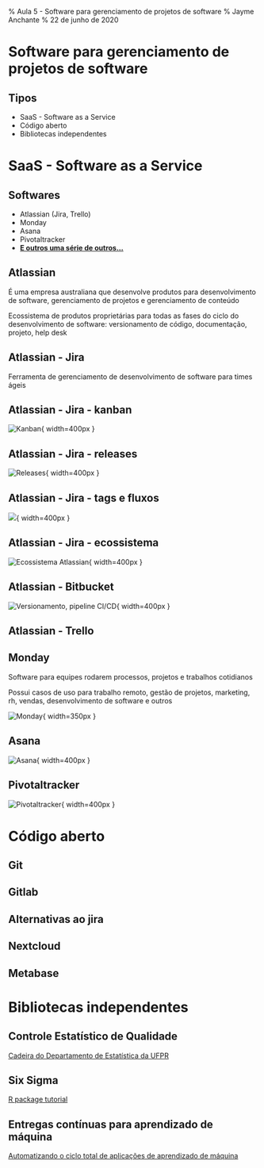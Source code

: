 % Aula 5 - Software para gerenciamento de projetos de software
% Jayme Anchante
% 22 de junho de 2020

# Software para gerenciamento de projetos de software

## Tipos

* SaaS - Software as a Service
* Código aberto
* Bibliotecas independentes

# SaaS - Software as a Service

## Softwares

* Atlassian (Jira, Trello)
* Monday
* Asana
* Pivotaltracker
* **[E outros uma série de outros...](https://www.softwaretestinghelp.com/jira-alternatives/)**

## Atlassian

É uma empresa australiana que desenvolve produtos para desenvolvimento de software, gerenciamento de projetos e gerenciamento de conteúdo

Ecossistema de produtos proprietárias para todas as fases do ciclo do desenvolvimento de software: versionamento de código, documentação, projeto, help desk

## Atlassian - Jira

Ferramenta de gerenciamento de desenvolvimento de software para times ágeis

## Atlassian - Jira - kanban

![Kanban](images/5_class/jira_board.png){ width=400px }

[comment]: # (source: https://wac-cdn.atlassian.com/dam/jcr:8e2b794f-0d62-4b16-ab23-7810bfd4ce66/Group%205.png?cdnVersion=1084)

## Atlassian - Jira - releases

![Releases](images/5_class/jira_release.png){ width=400px }

[comment]: # (source: https://wac-cdn.atlassian.com/dam/jcr:ed5a5006-c1e0-4c56-b22c-4ab8533fd29d/plan-track.png?cdnVersion=1084)

## Atlassian - Jira - tags e fluxos

![](images/5_class/jira_tags.png){ width=400px }

[comment]: # (source: https://www.atlassian.com/software/jira)

## Atlassian - Jira - ecossistema

![Ecossistema Atlassian](images/5_class/jira_ecosystem.png){ width=400px }

[comment]: # (source: https://www.atlassian.com/software/jira)

## Atlassian - Bitbucket

![Versionamento, pipeline CI/CD](images/5_class/bitbucket.png){ width=400px }

[comment]: # (source: https://bitbucket.org/product/features/pipelines)

## Atlassian - Trello

## Monday

Software para equipes rodarem processos, projetos e trabalhos cotidianos

Possui casos de uso para trabalho remoto, gestão de projetos, marketing, rh, vendas, desenvolvimento de software e outros

![Monday](images/5_class/monday.png){ width=350px }

[comment]: # (source: https://dapulse-res.cloudinary.com/image/upload/f_auto,q_auto/Generator_featured%20images/Not%20for%20use/software%20dev/sprintplanning.png)

## Asana

![Asana](images/5_class/asana.png){ width=400px }

[comment]: # (source: https://asana.com/)

## Pivotaltracker

![Pivotaltracker](images/5_class/pivotaltracker.png){ width=400px }

[comment]: # (source: https://www.pivotaltracker.com/features)

# Código aberto

## Git

## Gitlab

## Alternativas ao jira

## Nextcloud

## Metabase

# Bibliotecas independentes

## Controle Estatístico de Qualidade

[Cadeira do Departamento de Estatística da UFPR](http://www.leg.ufpr.br/~walmes/ensino/CEQ/)

## Six Sigma

[R package tutorial](https://datascienceplus.com/six-sigma-dmaic-series-in-r-part-1/)

## Entregas contínuas para aprendizado de máquina

[Automatizando o ciclo total de aplicações de aprendizado de máquina](https://martinfowler.com/articles/cd4ml.html)